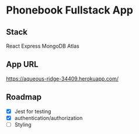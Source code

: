 # Phonebook Fullstack App

## Stack
React 
Express 
MongoDB Atlas 

## App URL
https://aqueous-ridge-34409.herokuapp.com/

## Roadmap
- [x] Jest for testing
- [x] authentication/authorization
- [ ] Styling
